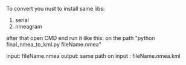  To convert you nust to install same libs:
1. serial
2. nmeagram 

after that open CMD end run it like this:
on the path
"python final_nmea_to_kml.py fileName.nmea"

input:
fileName.nmea
output:
same path on input : fileName.nmea.kml
